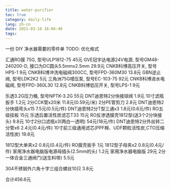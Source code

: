 ```yaml
---
title: water-purifier
toc: true
category: daily-life
lang: zh-cn
date: 2021-03-16 16:04:40
tags:
---
```


一份 DIY 净水器需要的零件单
TODO: 优化格式

<!-- more -->

汇通RO膜 75G, 型号ULP1812-75 45元
GVE冠宇达电源24V电源, 型号GM48-240200-D, 接口为DC圆头5.5mmx2.5mm 29.9元
CNKB科博高压开关, 型号HPS-1 9元
CNKB科博冲洗电磁阀300CC, 型号FPD-360M30 13.8元
GBN逆止阀, 型号LDK2K2 5元
三角洲75G增压泵, 型号EC-103-75 92元
CNKB科博进水电磁阀, 型号FPD-360L30 12.8元
CNKB科博低压开关, 型号LPS-1 9元

乐透3.2G压力桶, 型号NPTK-3.2G 55元
DNT迪恩特2分快接球阀 1.9元
10寸滤瓶扳手 1.2元
2分CCK管x20米 11.8元(0.59元/米)
2分PE管剪刀 2.8元
DNT迪恩特2分快插弯头x15 7.5元(0.5元/件)
DNT迪恩特2分T型三通x3 1.8元(0.6元/件)
RO五级挂板 15元
乐透后置活性炭滤芯T33 15元
RO反渗透膜壳1812型(送3个2分快接头) 9.8元
10寸2分口滤瓶x3(两白一透明) 54元(18元/件)
DNT迪恩特2分外丝转二分管x6 2.4元(0.4元/件)
10寸前三级通用滤芯(PPF棉、UDF颗粒活性炭,CTO压缩活性炭) 19.8元

1812型大单夹x2 0.8元(0.4元/件)
RO膜壳扳手 1元
1812型子母夹x2 0.8元(0.4元/件)
家用净水器电脑版电源母插头(2.5mm的头) 1.2元
家用净水器电脑版 29元
2分一体合金三通阀门(送生料带) 5.5元

304不锈钢外六角十字三组合螺丝10只 3.8元

合计456.6元